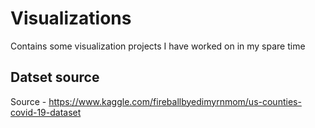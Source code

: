 # Visualizations
Contains some visualization projects I have worked on in my spare time

## Datset source
Source - https://www.kaggle.com/fireballbyedimyrnmom/us-counties-covid-19-dataset
